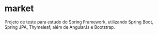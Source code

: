 # market

Projeto de teste para estudo do Spring Framework, utilizando Spring Boot, Spring JPA, Thymeleaf, além de AngularJs e Bootstrap.
